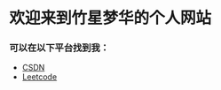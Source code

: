 # 欢迎来到竹星梦华的个人网站

### 可以在以下平台找到我：
- [CSDN](https://blog.csdn.net/qq_62765766?type=blog)
- [Leetcode](https://leetcode.cn/u/zhu-xing-meng-hua)
